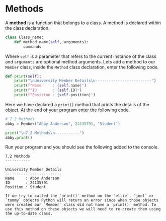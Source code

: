 # Methods

A **method** is a function that belongs to a class. A method is declared within the class declaration.

```python
class Class_name:
    def method_name(self, arguments):
        commands
```

Where `self` is a parameter that refers to the current instance of the class and `arguments` are optional method arguments. Lets add a method to our `Member` class, inside the `Method` class declaration, enter the following code.

```python
def print(self):
    print("\nUniversity Member Details\n-------------------------")
    print(f"Name     : {self.name}")
    print(f"ID       : {self.ID}")
    print(f"Position : {self.position}")
```

Here we have declared a `print()` method that prints the details of the object. At the end of your program enter the following code.

```python
# 7.2 Methods
abby = Member("Abby Anderson", 24135791, "Student")

print("\n7.2 Methods\n-----------")
abby.print()
```

Run your program and you should see the following added to the console.

```text
7.2 Methods
-----------

University Member Details
-------------------------
Name     : Abby Anderson
ID       : 24135791
Position : Student
```

```{note}
If we try to called the `print()` method on the `ellie`, `joel` or `tommy` objects Python will return an error since when those objects were created our `Member` class did not have a `print()` method. To use this method on these objects we will need to re-create them using the up-to-date class.
```